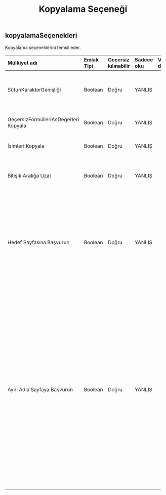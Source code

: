 ﻿---
title: Kopyalama Seçeneği
second_title: Aspose.Cells Cloud Documen
type: docs
url: /tr/specification/model/copyoptions/
description: "Aspose.Cells Bulut modeli spesifikasyonu: CopyOptions. Açma, oluşturma, düzenleme, bölme, birleştirme, karşılaştırma ve dönüştürme gibi özelliklerle Excel ve diğer elektronik tablo belgelerini zahmetsizce yönetin"
weight: 50
---
## **kopyalamaSeçenekleri**

 Kopyalama seçeneklerini temsil eder.

| Mülkiyet adı| Emlak Tipi| Geçersiz kılınabilir| Sadece oku| Varsayılan değer| Tanım|
|:- |:- |:- |:- |:- |:- |
| SütunKarakterGenişliği| Boolean| Doğru| YANLIŞ||Sütun genişliğinin karakter birimi cinsinden kopyalanıp kopyalanmayacağını belirtir.|
| GeçersizFormülleriAsDeğerleri Kopyala| Boolean| Doğru| YANLIŞ|| Formül hedef hedef için geçerli değilse yalnızca değerleri kopyalayın.|
| İsimleri Kopyala| Boolean| Doğru| YANLIŞ|| İsimlerin kopyalanıp kopyalanmayacağını belirtir.|
| Bitişik Aralığa Uzat| Boolean| Doğru| YANLIŞ|| Aralık bitişik aralığa kopyalanırken aralıkların genişletilip genişletilmeyeceğini belirtir.|
| Hedef Sayfasına Başvurun| Boolean| Doğru| YANLIŞ|| Aralığı aynı dosyaya kopyalarken ve grafik kaynak sayfaya başvuruyorsa, Yanlış değeri, kopyalanan grafiğin veri kaynağının değiştirilmeyeceği anlamına gelir. Doğru, kopyalanan grafiğin veri kaynağının hedef sayfaya başvurduğu anlamına gelir.|
| Aynı Adla Sayfaya Başvurun| Boolean| Doğru| YANLIŞ||Ms excel'de, bir çalışma sayfasını başka bir çalışma sayfasına kopyalarken, diğer çalışma sayfalarına referans veren formülleri kopyalarken, kopyalanan formüllerin kaynak çalışma kitabına başvurması gerekir. Bununla birlikte, kullanıcının kopyalanan formüllerin aynı çalışma kitabındaki aynı adlı çalışma sayfalarına başvurmasına ihtiyaç duyabileceği bazı durumlarda, örneğin bu çalışma sayfalarının bu kopyalama işleminden önce kopyalandığı durumlarda, bu özelliğin doğru olarak tutulması gerekir.|


